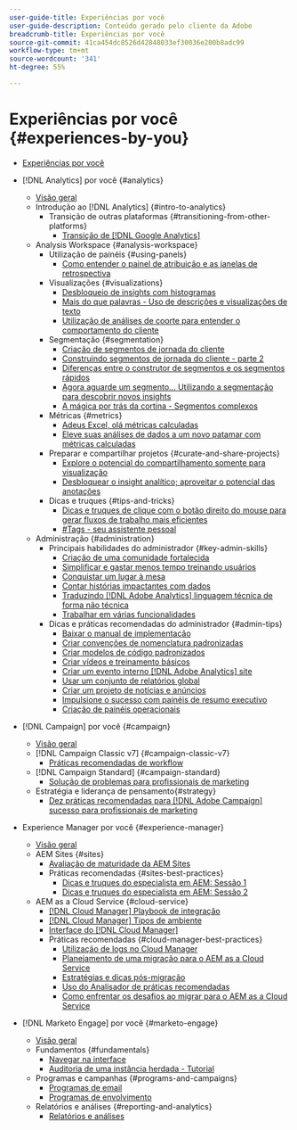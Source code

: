 ```yaml
---
user-guide-title: Experiências por você
user-guide-description: Conteúdo gerado pelo cliente da Adobe
breadcrumb-title: Experiências por você
source-git-commit: 41ca454dc8526d42848033ef30036e200b8adc99
workflow-type: tm+mt
source-wordcount: '341'
ht-degree: 55%

---
```



# Experiências por você {#experiences-by-you}

+ [Experiências por você](/help/overview.md)

+ [!DNL Analytics] por você {#analytics}
   + [Visão geral](/help/analytics/overview.md)
   + Introdução ao [!DNL Analytics] {#intro-to-analytics}
      + Transição de outras plataformas {#transitioning-from-other-platforms}
         + [Transição de [!DNL Google Analytics]](/help/analytics/intro-to-analytics/transitioning-from-other-platforms/transition-from-google-analytics.md)
   + Analysis Workspace {#analysis-workspace}
      + Utilização de painéis {#using-panels}
         + [Como entender o painel de atribuição e as janelas de retrospectiva](/help/analytics/analysis-workspace/using-panels/understanding-adobe-analytics-attribution-panel-and-lookback-windows.md)
      + Visualizações {#visualizations}
         + [Desbloqueio de insights com histogramas](/help/analytics/analysis-workspace/visualizations/unlocking-insights-with-histograms.md)
         + [Mais do que palavras - Uso de descrições e visualizações de texto](/help/analytics/analysis-workspace/visualizations/more-than-words-using-text-visualizations-and-descriptions.md)
         + [Utilização de análises de coorte para entender o comportamento do cliente](/help/analytics/analysis-workspace/visualizations/use-cohort-analysis-to-understand-customer-behavior.md)
      + Segmentação {#segmentation}
         + [Criação de segmentos de jornada do cliente](/help/analytics/analysis-workspace/segmentation/building-customer-journey-segments.md)
         + [Construindo segmentos de jornada do cliente - parte 2](/help/analytics/analysis-workspace/segmentation/building-customer-journey-segments-part-two.md)
         + [Diferenças entre o construtor de segmentos e os segmentos rápidos](/help/analytics/analysis-workspace/segmentation/differences-between-the-segment-builder-and-quick-segments.md)
         + [Agora aguarde um segmento... Utilizando a segmentação para descobrir novos insights](/help/analytics/analysis-workspace/segmentation/segmentation-to-discover-new-insights.md)
         + [A mágica por trás da cortina - Segmentos complexos](/help/analytics/analysis-workspace/segmentation/the-magic-behind-the-curtain-complex-segments.md)
      + Métricas {#metrics}
         + [Adeus Excel, olá métricas calculadas](/help/analytics/analysis-workspace/metrics/goodbye-excel-hello-calculated-metrics.md)
         + [Eleve suas análises de dados a um novo patamar com métricas calculadas](../analytics/analysis-workspace/metrics/take-your-data-analysis-to-the-next-level-with-calculated-metrics.md)
      + Preparar e compartilhar projetos {#curate-and-share-projects}
         + [Explore o potencial do compartilhamento somente para visualização](/help/analytics/analysis-workspace/curate-and-share-projects/unlocking-the-power-of-view-only-sharing.md)
         + [Desbloquear o insight analítico; aproveitar o potencial das anotações](../analytics/analysis-workspace/curate-and-share-projects/harnessing-the-power-of-annotations.md)
      + Dicas e truques {#tips-and-tricks}
         + [Dicas e truques de clique com o botão direito do mouse para gerar fluxos de trabalho mais eficientes](/help/analytics/analysis-workspace/tips-and-tricks/right-click-tips-and-tricks-for-more-efficient-workflows.md)
         + [#Tags - seu assistente pessoal](/help/analytics/analysis-workspace/tips-and-tricks/tags-your-personal-assistant.md)
   + Administração {#administration}
      + Principais habilidades do administrador {#key-admin-skills}
         + [Criação de uma comunidade fortalecida](/help/analytics/administration/key-admin-skills/empowered-community.md)
         + [Simplificar e gastar menos tempo treinando usuários](/help/analytics/administration/key-admin-skills/simplify-training-users.md)
         + [Conquistar um lugar à mesa](/help/analytics/administration/key-admin-skills/gaining-a-seat-at-the-table.md)
         + [Contar histórias impactantes com dados](/help/analytics/administration/key-admin-skills/telling-impactful-stories-with-data.md)
         + [Traduzindo [!DNL Adobe Analytics] linguagem técnica de forma não técnica](/help/analytics/administration/key-admin-skills/translating-adobe-analytics-technical-language.md)
         + [Trabalhar em várias funcionalidades](/help/analytics/administration/key-admin-skills/working-cross-functionally.md)
      + Dicas e práticas recomendadas do administrador {#admin-tips}
         + [Baixar o manual de implementação](/help/analytics/administration/admin-tips/download-the-adobe-analytics-implementation-playbook.md)
         + [Criar convenções de nomenclatura padronizadas](/help/analytics/administration/admin-tips/create-standardized-naming-conventions.md)
         + [Criar modelos de código padronizados](/help/analytics/administration/admin-tips/create-standardized-code-templates.md)
         + [Criar vídeos e treinamento básicos](/help/analytics/administration/admin-tips/create-basic-videos-and-training.md)
         + [Criar um evento interno [!DNL Adobe Analytics] site](/help/analytics/administration/admin-tips/create-an-internal-adobe-analytics-site.md)
         + [Usar um conjunto de relatórios global](/help/analytics/administration/admin-tips/use-a-global-report-suite.md)
         + [Criar um projeto de notícias e anúncios](/help/analytics/administration/admin-tips/create-a-news-and-announcements-project.md)
         + [Impulsione o sucesso com painéis de resumo executivo](/help/analytics/administration/admin-tips/driving-success-with-executive-summary-dashboards.md)
         + [Criação de painéis operacionais](/help/analytics/administration/admin-tips/create-operational-dashboards.md)
+ [!DNL Campaign] por você {#campaign}
   + [Visão geral](/help/campaign/overview.md)
   + [!DNL Campaign Classic v7] {#campaign-classic-v7}
      + [Práticas recomendadas de workflow](/help/campaign/ac-v7/workflow-best-practices-for-marketers.md)
   + [!DNL Campaign Standard] {#campaign-standard}
      + [Solução de problemas para profissionais de marketing](/help/campaign/acs/troubleshooting-for-marketers.md)
   + Estratégia e liderança de pensamento{#strategy}
      + [Dez práticas recomendadas para [!DNL Adobe Campaign] sucesso para profissionais de marketing](/help/campaign/10-best-practices-for-marketers.md)
+ Experience Manager por você {#experience-manager}
   + [Visão geral](/help/experience-manager/overview.md)
   + AEM Sites {#sites}
      + [Avaliação de maturidade da AEM Sites](/help/experience-manager/sites/expert-resources/maturity-assessment.md)
      + Práticas recomendadas {#sites-best-practices}
         + [Dicas e truques do especialista em AEM: Sessão 1](/help/experience-manager/sites/expert-resources/champion-tips-1.md)
         + [Dicas e truques do especialista em AEM: Sessão 2](/help/experience-manager/sites/expert-resources/champion-tips-2.md)
   + AEM as a Cloud Service {#cloud-service}
      + [[!DNL Cloud Manager] Playbook de integração](/help/experience-manager/cloud-service/expert-resources/aem-champions/onboarding-playbook.md)
      + [[!DNL Cloud Manager] Tipos de ambiente](/help/experience-manager/cloud-service/expert-resources/aem-champions/environment-types.md)
      + [Interface do [!DNL Cloud Manager]](/help/experience-manager/cloud-service/expert-resources/aem-champions/cloud-manager-ui.md)
      + Práticas recomendadas {#cloud-manager-best-practices}
         + [Utilização de logs no Cloud Manager](/help/experience-manager/cloud-service/expert-resources/aem-champions/cloud-manager-using-logs.md)
         + [Planejamento de uma migração para o AEM as a Cloud Service](/help/experience-manager/cloud-service/expert-resources/aem-champions/migration.md)
         + [Estratégias e dicas pós-migração](/help/experience-manager/cloud-service/expert-resources/aem-champions/post-migration.md)
         + [Uso do Analisador de práticas recomendadas](/help/experience-manager/cloud-service/expert-resources/aem-champions/best-practice-analyzer.md)
         + [Como enfrentar os desafios ao migrar para o AEM as a Cloud Service](/help/experience-manager/cloud-service/expert-resources/aem-champions/migration-challenges.md)
+ [!DNL Marketo Engage] por você {#marketo-engage}
   + [Visão geral](/help/marketo/overview.md)
   + Fundamentos {#fundamentals}
      + [Navegar na interface](/help/marketo/fundamentals/ui-navigation.md)
      + [Auditoria de uma instância herdada - Tutorial](https://experienceleague.adobe.com/docs/experiences-by-you/auditing-an-inherited-instance/overview.html)
   + Programas e campanhas {#programs-and-campaigns}
      + [Programas de email](/help/marketo/programs/email-programs.md)
      + [Programas de envolvimento](/help/marketo/programs/engagement-programs.md)
   + Relatórios e análises {#reporting-and-analytics}
      + [Relatórios e análises](/help/marketo/reporting/reporting-and-analytics.md)

